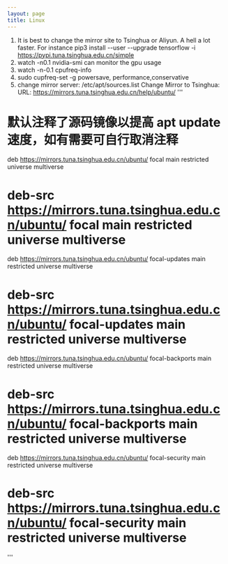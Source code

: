 ```yaml
---
layout: page
title: Linux
---
```


1. It is best to change the mirror site to Tsinghua or Aliyun. A hell a lot faster. For instance pip3 install --user --upgrade tensorflow  -i https://pypi.tuna.tsinghua.edu.cn/simple
2. watch -n0.1 nvidia-smi can monitor the gpu usage
3. watch -n-0.1 cpufreq-info
4. sudo cupfreq-set -g powersave, performance,conservative
5. change mirror server: /etc/apt/sources.list
Change Mirror to Tsinghua:
URL: https://mirrors.tuna.tsinghua.edu.cn/help/ubuntu/
'''
# 默认注释了源码镜像以提高 apt update 速度，如有需要可自行取消注释
deb https://mirrors.tuna.tsinghua.edu.cn/ubuntu/ focal main restricted universe multiverse
# deb-src https://mirrors.tuna.tsinghua.edu.cn/ubuntu/ focal main restricted universe multiverse
deb https://mirrors.tuna.tsinghua.edu.cn/ubuntu/ focal-updates main restricted universe multiverse
# deb-src https://mirrors.tuna.tsinghua.edu.cn/ubuntu/ focal-updates main restricted universe multiverse
deb https://mirrors.tuna.tsinghua.edu.cn/ubuntu/ focal-backports main restricted universe multiverse
# deb-src https://mirrors.tuna.tsinghua.edu.cn/ubuntu/ focal-backports main restricted universe multiverse
deb https://mirrors.tuna.tsinghua.edu.cn/ubuntu/ focal-security main restricted universe multiverse
# deb-src https://mirrors.tuna.tsinghua.edu.cn/ubuntu/ focal-security main restricted universe multiverse
'''
